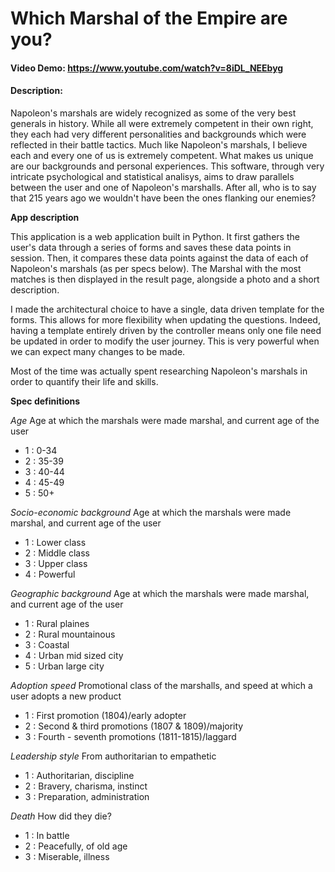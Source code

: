 # Which Marshal of the Empire are you?
#### Video Demo:  https://www.youtube.com/watch?v=8iDL_NEEbyg
#### Description:
Napoleon's marshals are widely recognized as some of the very best generals in history. While all were extremely competent in their own right, they each had
very different personalities and backgrounds which were reflected in their battle tactics.
Much like Napoleon's marshals, I believe each and every one of us is extremely competent. What makes us unique are our backgrounds and personal experiences.
This software, through very intricate psychological and statistical analisys, aims to draw parallels between the user and one of Napoleon's marshalls.
After all, who is to say that 215 years ago we wouldn't have been the ones flanking our enemies?

**App description**

This application is a web application built in Python.
It first gathers the user's data through a series of forms and saves these data points in session.
Then, it compares these data points against the data of each of Napoleon's marshals (as per specs below).
The Marshal with the most matches is then displayed in the result page, alongside a photo and a short description.

I made the architectural choice to have a single, data driven template for the forms. This allows for more flexibility
when updating the questions. Indeed, having a template entirely driven by the controller means only one file need be updated
in order to modify the user journey. This is very powerful when we can expect many changes to be made.

Most of the time was actually spent researching Napoleon's marshals in order to quantify their life and skills.

**Spec definitions**

*Age*
Age at which the marshals were made marshal, and current age of the user
* 1 : 0-34
* 2 : 35-39
* 3 : 40-44
* 4 : 45-49
* 5 : 50+

*Socio-economic background*
Age at which the marshals were made marshal, and current age of the user
* 1 : Lower class
* 2 : Middle class
* 3 : Upper class
* 4 : Powerful

*Geographic background*
Age at which the marshals were made marshal, and current age of the user
* 1 : Rural plaines
* 2 : Rural mountainous
* 3 : Coastal
* 4 : Urban mid sized city
* 5 : Urban large city

*Adoption speed*
Promotional class of the marshalls, and speed at which a user adopts a new product
* 1 : First promotion (1804)/early adopter
* 2 : Second & third promotions (1807 & 1809)/majority
* 3 : Fourth - seventh promotions (1811-1815)/laggard

*Leadership style*
From authoritarian to empathetic
* 1 : Authoritarian, discipline
* 2 : Bravery, charisma, instinct
* 3 : Preparation, administration

*Death*
How did they die?
* 1 : In battle
* 2 : Peacefully, of old age
* 3 : Miserable, illness
